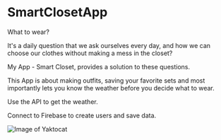 # SmartClosetApp
What to wear? 

It's a daily question that we ask ourselves every day,
and how we can choose our clothes without making a mess in the closet?


My App - Smart Closet, provides a solution to these questions.


This App is about making outfits, saving your favorite sets
and most importantly lets you know the weather before you decide what to wear.

Use the API to get the weather.

Connect to Firebase to create users and save data.

![Image of Yaktocat](https://octodex.github.com/images/yaktocat.png)
